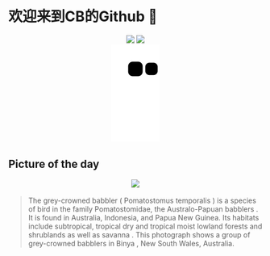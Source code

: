 
# 欢迎来到CB的Github 👋

<div align="center">
  <img height="137px" src="https://github-readme-stats.vercel.app/api?username=SuperCB&show_icons=true&theme=radical" />
  <img height="137px" src="https://github-readme-stats.vercel.app/api/top-langs/?username=SuperCB&hide_title=true&hide_border=true&layout=compact&langs_count=6&text_color=000&icon_color=fff" />
</div>


<div align="center">
    <img src="./contribution-snake/github-contribution-grid-snake.svg" />
</div>



## Picture of the day
<div align="center">
  <img width=400px src="https://upload.wikimedia.org/wikipedia/commons/thumb/9/9f/Grey-crowned_Babblers_1605.jpg/600px-Grey-crowned_Babblers_1605.jpg" />
</div>

>The  grey-crowned babbler  ( Pomatostomus temporalis ) is a species of bird in the family Pomatostomidae, the  Australo-Papuan babblers . It is found in Australia, Indonesia, and Papua New Guinea. Its  habitats  include subtropical,  tropical dry  and  tropical moist  lowland forests and shrublands as well as  savanna . This photograph shows a group of grey-crowned babblers in  Binya , New South Wales, Australia.


